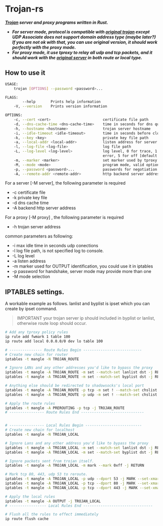 # Trojan-rs
***[Trojan](https://github.com/trojan-gfw/trojan) server and proxy programs written in Rust.***

* ***For server mode, protocol is compatible with [original trojan](https://github.com/trojan-gfw/trojan) except
UDP Associate does not support domain address type (maybe later?) If 
you are not ok with that, you can use original version, it should work
perfectly with the proxy mode.***
* ***For proxy mode, it use tproxy to relay all udp and tcp packets, and it
should work with the [original server](https://github.com/trojan-gfw/trojan) in both route or local type.***

## How to use it
```bash
USAGE:
    trojan [OPTIONS] --password <password>...

FLAGS:
        --help       Prints help information
    -V, --version    Prints version information

OPTIONS:
    -c, --cert <cert>                        certificate file path
    -d, --dns-cache-time <dns-cache-time>    time in seconds for dns query cache [default: 300]
    -h, --hostname <hostname>                trojan server hostname
    -i, --idle-timeout <idle-timeout>        time in seconds before closing an inactive connection [default: 300]
    -k, --key <key>                          private key file path
    -a, --local-addr <local-addr>            listen address for server [default: 0.0.0.0:443]
    -l, --log-file <log-file>                log file path
    -L, --log-level <log-level>              log level, 0 for trace, 1 for debug, 2 for info, 3 for warning, 4 for
                                             error, 5 for off [default: 2]
    -m, --marker <marker>                    set marker used by tproxy [default: 255]
    -M, --mode <mode>                        program mode, valid options are server and proxy [default: server]
    -p, --password <password>...             passwords for negotiation
    -A, --remote-addr <remote-addr>          http backend server address [default: 127.0.0.1:80]
```

For a server [-M server], the following parameter is required
* -c certificate file
* -k private key file
* -d dns cache time
* -A backend http server address

For a proxy [-M proxy] , the following parameter is required
* -h trojan server address

common parameters as following:
* -i max idle time in seconds udp conections
* -l log file path, is not specified log to console.
* -L log level
* -a listen address
* -m marker used for OUTPUT identification, you could use it in iptables
* -p password for handshake, server mode may provide more than one
* -M mode selection

## IPTABLES settings.

A workable example as follows.
lanlist and byplist is ipset which you can create by ipset command.

> IMPORTANT your trojan server ip should included in byplist or lanlist, otherwise route loop should occur. 

```bash
# Add any tproxy policy rules
ip rule add fwmark 1 table 100
ip route add local 0.0.0.0/0 dev lo table 100

# --------------- Route Rules Begin ---------------------------
# Create new chain for router
iptables -t mangle -N TROJAN_ROUTE

# Ignore LANs and any other addresses you'd like to bypass the proxy
iptables -t mangle -A TROJAN_ROUTE -m set --match-set lanlist dst -j RETURN
iptables -t mangle -A TROJAN_ROUTE -m set --match-set byplist dst -j RETURN

# Anything else should be redirected to shadowsocks's local port
iptables -t mangle -A TROJAN_ROUTE -p tcp -m set ! --match-set chslist dst -j TPROXY --on-port 60080 --on-ip 127.0.0.1 --tproxy-mark 1
iptables -t mangle -A TROJAN_ROUTE -p udp -m set ! --match-set chslist dst -j TPROXY --on-port 60080 --on-ip 127.0.0.1 --tproxy-mark 1

# Apply the route rules
iptables -t mangle -A PREROUTING -p tcp -j TROJAN_ROUTE
# ---------------- Route Rules End -----------------------------


# ---------------- Local Rules Begin --------------------------
# Create new chain for localhost
iptables -t mangle -N TROJAN_LOCAL

# Ignore Lans and any other address you'd like to bypass the proxy
iptables -t mangle -A TROJAN_LOCAL -m set --match-set lanlist dst -j RETURN
iptables -t mangle -A TROJAN_LOCAL -m set --match-set byplist dst -j RETURN

# Ignore packets sent from trojan itself.
iptables -t mangle -A TROJAN_LOCAL -m mark --mark 0xff -j RETURN

# Mark tcp 80, 443, udp 53 to reroute.
iptables -t mangle -A TROJAN_LOCAL -p udp --dport 53 -j MARK --set-xmark 1
iptables -t mangle -A TROJAN_LOCAL -p tcp --dport 80 -j MARK --set-xmark 1
iptables -t mangle -A TROJAN_LOCAL -p tcp --dport 443 -j MARK --set-xmark 1

# Apply the local rules
iptables -t mangle -A OUTPUT -j TROJAN_LOCAL
# ----------------- Local Rules End --------------------------------

# Flush all the rules to effect immediately
ip route flush cache
```
